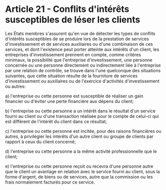 # Article 21 - Conflits d'intérêts susceptibles de léser les clients


Les États membres s'assurent qu'en vue de détecter les types de conflits d'intérêts susceptibles de se produire lors de la prestation de services d'investissement et de services auxiliaires ou d'une combinaison de ces services, et dont l'existence peut porter atteinte aux intérêts d'un client, les entreprises d'investissement prennent en compte, comme critères minimaux, la possibilité que l'entreprise d'investissement, une personne concernée ou une personne directement ou indirectement liée à l'entreprise par une relation de contrôle, se trouve dans l'une quelconque des situations suivantes, que cette situation résulte de la fourniture de services d'investissement ou auxiliaires ou de l'exercice d'activités d'investissement ou autres:

a) l'entreprise ou cette personne est susceptible de réaliser un gain financier ou d'éviter une perte financière aux dépens du client;

b) l'entreprise ou cette personne a un intérêt dans le résultat d'un service fourni au client ou d'une transaction réalisée pour le compte de celui-ci qui est différent de l'intérêt du client dans ce résultat;

c) l'entreprise ou cette personne est incitée, pour des raisons financières ou autres, à privilégier les intérêts d'un autre client ou groupe de clients par rapport à ceux du client concerné;

d) l'entreprise ou cette personne a la même activité professionnelle que le client;

e) l'entreprise ou cette personne reçoit ou recevra d'une personne autre que le client un avantage en relation avec le service fourni au client, sous la forme d'argent, de biens ou de services, autre que la commission ou les frais normalement facturés pour ce service.
